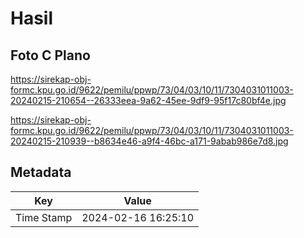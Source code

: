 # Hasil

## Foto C Plano

https://sirekap-obj-formc.kpu.go.id/9622/pemilu/ppwp/73/04/03/10/11/7304031011003-20240215-210654--26333eea-9a62-45ee-9df9-95f17c80bf4e.jpg

https://sirekap-obj-formc.kpu.go.id/9622/pemilu/ppwp/73/04/03/10/11/7304031011003-20240215-210939--b8634e46-a9f4-46bc-a171-9abab986e7d8.jpg


## Metadata

| Key        | Value               |
| ---------- | ------------------- |
| Time Stamp | 2024-02-16 16:25:10 |



